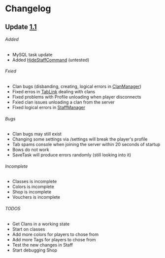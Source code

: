 # Changelog

## Update [1.1](https://github.com/Anthrax-Network/Fall/releases/tag/1.1)
###### Added
- MySQL task update
- Added [HideStaffCommand](https://github.com/Anthrax-Network/Fall/blob/1.1/src/main/java/me/hackusatepvp/fall/staff/commands/HideStaffCommand.java) (untested)
###### Fxied
- Clan bugs (disbanding, creating, logical errors in [ClanManager](https://github.com/Anthrax-Network/Fall/blob/1.1/src/main/java/me/hackusatepvp/fall/clans/ClanManager.java))
- Fixed erros in [TabLink](https://github.com/Anthrax-Network/Fall/blob/1.1/src/main/java/me/hackusatepvp/fall/tab/TabLink.java) dealing with clans
- Fixed problems with Profile unloading when player disconnects
- Fxied clan issues unloading a clan from the server
- Fixed logical errors in [StaffManager](https://github.com/Anthrax-Network/Fall/blob/1.1/src/main/java/me/hackusatepvp/fall/staff/managers/StaffManager.java)
###### Bugs
- Clan bugs may still exist 
- Changing some settings via /settings will break the player's profile
- Tab spams console when joining the server within 20 seconds of startup
- Bows do not work
- SaveTask will produce errors randomly (still looking into it)
###### Incomplete
- Classes is incomplete
- Colors is incomplete
- Shop is incomplete
- Vouchers is incomplete
###### TODOS
- Get Clans in a working state
- Start on classes
- Add more colors for players to chose from
- Add more Tags for players to chose from
- Test the new changes in Staff
- Start debugging Shop
